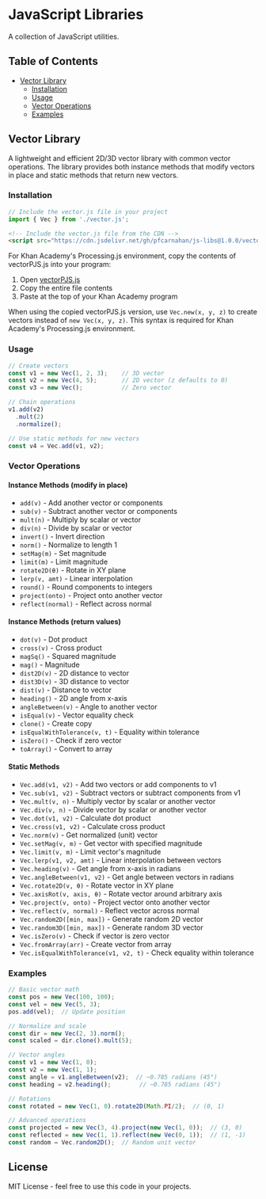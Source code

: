 # JavaScript Libraries

A collection of JavaScript utilities.

## Table of Contents
- [Vector Library](#vector-library)
  - [Installation](#installation)
  - [Usage](#usage)
  - [Vector Operations](#vector-operations)
  - [Examples](#examples)

## Vector Library

A lightweight and efficient 2D/3D vector library with common vector operations. The library provides both instance methods that modify vectors in place and static methods that return new vectors.

### Installation

```javascript
// Include the vector.js file in your project
import { Vec } from './vector.js';
```
```html
<!-- Include the vector.js file from the CDN -->
<script src="https://cdn.jsdelivr.net/gh/pfcarnahan/js-libs@1.0.0/vector.js"></script>
```

For Khan Academy's Processing.js environment, copy the contents of vectorPJS.js into your program:
1. Open [vectorPJS.js](https://cdn.jsdelivr.net/gh/pfcarnahan/js-libs@1.0.0/vectorPJS.js)
2. Copy the entire file contents
3. Paste at the top of your Khan Academy program

When using the copied vectorPJS.js version, use `Vec.new(x, y, z)` to create vectors instead of `new Vec(x, y, z)`. This syntax is required for Khan Academy's Processing.js environment.

### Usage

```javascript
// Create vectors
const v1 = new Vec(1, 2, 3);    // 3D vector
const v2 = new Vec(4, 5);       // 2D vector (z defaults to 0)
const v3 = new Vec();           // Zero vector

// Chain operations
v1.add(v2)
  .mult(2)
  .normalize();

// Use static methods for new vectors
const v4 = Vec.add(v1, v2);
```

### Vector Operations

#### Instance Methods (modify in place)
- `add(v)` - Add another vector or components
- `sub(v)` - Subtract another vector or components
- `mult(n)` - Multiply by scalar or vector
- `div(n)` - Divide by scalar or vector
- `invert()` - Invert direction
- `norm()` - Normalize to length 1
- `setMag(m)` - Set magnitude
- `limit(m)` - Limit magnitude
- `rotate2D(θ)` - Rotate in XY plane
- `lerp(v, amt)` - Linear interpolation
- `round()` - Round components to integers
- `project(onto)` - Project onto another vector
- `reflect(normal)` - Reflect across normal

#### Instance Methods (return values)
- `dot(v)` - Dot product
- `cross(v)` - Cross product
- `magSq()` - Squared magnitude
- `mag()` - Magnitude
- `dist2D(v)` - 2D distance to vector
- `dist3D(v)` - 3D distance to vector
- `dist(v)` - Distance to vector
- `heading()` - 2D angle from x-axis
- `angleBetween(v)` - Angle to another vector
- `isEqual(v)` - Vector equality check
- `clone()` - Create copy
- `isEqualWithTolerance(v, t)` - Equality within tolerance
- `isZero()` - Check if zero vector
- `toArray()` - Convert to array

#### Static Methods
- `Vec.add(v1, v2)` - Add two vectors or add components to v1
- `Vec.sub(v1, v2)` - Subtract vectors or subtract components from v1
- `Vec.mult(v, n)` - Multiply vector by scalar or another vector
- `Vec.div(v, n)` - Divide vector by scalar or another vector
- `Vec.dot(v1, v2)` - Calculate dot product
- `Vec.cross(v1, v2)` - Calculate cross product
- `Vec.norm(v)` - Get normalized (unit) vector
- `Vec.setMag(v, m)` - Get vector with specified magnitude
- `Vec.limit(v, m)` - Limit vector's magnitude
- `Vec.lerp(v1, v2, amt)` - Linear interpolation between vectors
- `Vec.heading(v)` - Get angle from x-axis in radians
- `Vec.angleBetween(v1, v2)` - Get angle between vectors in radians
- `Vec.rotate2D(v, θ)` - Rotate vector in XY plane
- `Vec.axisRot(v, axis, θ)` - Rotate vector around arbitrary axis
- `Vec.project(v, onto)` - Project vector onto another vector
- `Vec.reflect(v, normal)` - Reflect vector across normal
- `Vec.random2D([min, max])` - Generate random 2D vector
- `Vec.random3D([min, max])` - Generate random 3D vector
- `Vec.isZero(v)` - Check if vector is zero vector
- `Vec.fromArray(arr)` - Create vector from array
- `Vec.isEqualWithTolerance(v1, v2, t)` - Check equality within tolerance

### Examples

```javascript
// Basic vector math
const pos = new Vec(100, 100);
const vel = new Vec(5, 3);
pos.add(vel);  // Update position

// Normalize and scale
const dir = new Vec(2, 3).norm();
const scaled = dir.clone().mult(5);

// Vector angles
const v1 = new Vec(1, 0);
const v2 = new Vec(1, 1);
const angle = v1.angleBetween(v2);  // ~0.785 radians (45°)
const heading = v2.heading();        // ~0.785 radians (45°)

// Rotations
const rotated = new Vec(1, 0).rotate2D(Math.PI/2);  // (0, 1)

// Advanced operations
const projected = new Vec(3, 4).project(new Vec(1, 0));  // (3, 0)
const reflected = new Vec(1, 1).reflect(new Vec(0, 1));  // (1, -1)
const random = Vec.random2D();  // Random unit vector
```

## License

MIT License - feel free to use this code in your projects.